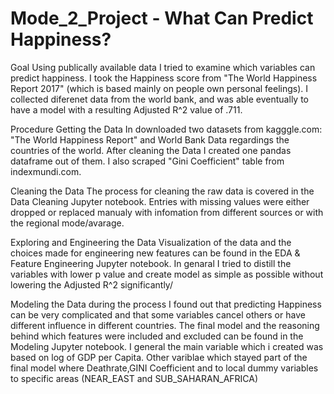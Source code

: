 # Mode_2_Project  - What Can Predict Happiness?

Goal
Using publically available data I tried to examine which variables can predict happiness. I took the Happiness score from "The World Happiness Report 2017" (which is based mainly on people own personal feelings). I collected diferenet data from the world bank, and was able eventually to have a model with a resulting Adjusted R^2 value of .711.

Procedure
Getting the Data
In downloaded two datasets from kagggle.com: "The World Happiness Report" and World Bank Data regardings the countries of the world. After cleaning the Data I created one pandas dataframe out of them.  I also scraped "Gini Coefficient" table from indexmundi.com.

Cleaning the Data
The process for cleaning the raw data is covered in the Data Cleaning Jupyter notebook. Entries with missing values were either dropped or replaced manualy with infomation from different sources or with the regional mode/avarage. 

Exploring and Engineering the Data
Visualization of the data and the choices made for engineering new features can be found in the EDA & Feature Engineering Jupyter notebook. In genaral I tried to distill the variables with lower p value and create model as simple as possible without lowering the Adjusted R^2 significantly/

Modeling the Data
during the process I found out that predicting Happiness can be very complicated and that some variables cancel others or have different influence in different countries. The final model and the reasoning behind which features were included and excluded can be found in the Modeling Jupyter notebook. I general the main variable which i created was based on log of GDP per Capita. Other variblae which stayed part of the final model where Deathrate,GINI Coefficient and to local dummy variables to specific areas (NEAR_EAST and SUB_SAHARAN_AFRICA)


